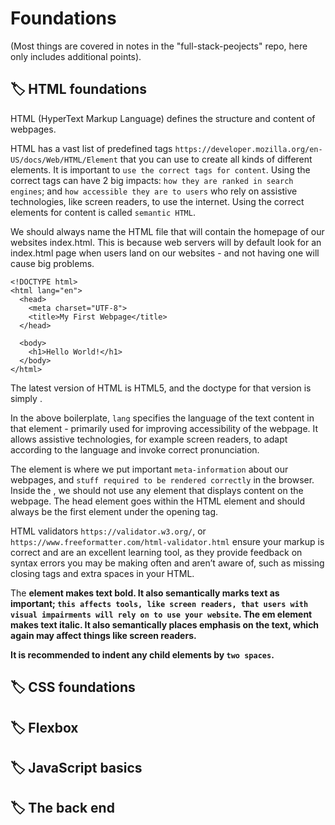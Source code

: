 # Foundations
(Most things are covered in notes in the "full-stack-peojects" repo, here only includes additional points). 

## 🏷 HTML foundations
HTML (HyperText Markup Language) defines the structure and content of webpages.

HTML has a vast list of predefined tags `https://developer.mozilla.org/en-US/docs/Web/HTML/Element` that you can use to create all kinds of different elements. It is important to `use the correct tags for content`. Using the correct tags can have 2 big impacts: `how they are ranked in search engines`; and `how accessible they are to users` who rely on assistive technologies, like screen readers, to use the internet. Using the correct elements for content is called `semantic HTML`. 

We should always name the HTML file that will contain the homepage of our websites index.html. This is because web servers will by default look for an index.html page when users land on our websites - and not having one will cause big problems.

```
<!DOCTYPE html>
<html lang="en">
  <head>
    <meta charset="UTF-8">
    <title>My First Webpage</title>
  </head>

  <body>
    <h1>Hello World!</h1>
  </body>
</html>
```

The latest version of HTML is HTML5, and the doctype for that version is simply <!DOCTYPE html>.

In the above boilerplate, `lang` specifies the language of the text content in that element - primarily used for improving accessibility of the webpage. It allows assistive technologies, for example screen readers, to adapt according to the language and invoke correct pronunciation.

The <head> element is where we put important `meta-information` about our webpages, and `stuff required to be rendered correctly` in the browser. Inside the <head>, we should not use any element that displays content on the webpage. The head element goes within the HTML element and should always be the first element under the opening <html> tag. 

HTML validators `https://validator.w3.org/`, or `https://www.freeformatter.com/html-validator.html` ensure your markup is correct and are an excellent learning tool, as they provide feedback on syntax errors you may be making often and aren’t aware of, such as missing closing tags and extra spaces in your HTML.

The <strong> element makes text bold. It also semantically marks text as important; `this affects tools, like screen readers, that users with visual impairments will rely on to use your website`. The em element makes text italic. It also semantically places emphasis on the text, which again may affect things like screen readers. 

It is recommended to indent any child elements by `two spaces`.


## 🏷 CSS foundations


## 🏷 Flexbox


## 🏷 JavaScript basics


## 🏷 The back end






























